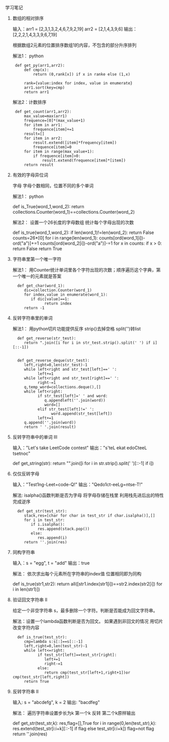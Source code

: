 学习笔记

1. 数组的相对排序 
   
    输入：arr1 = [2,3,1,3,2,4,6,7,9,2,19]  arr2 = [2,1,4,3,9,6]
    输出：[2,2,2,1,4,3,3,9,6,7,19]
   
    根据数组2元素的位置排序数组1的内容，不包含的部分升序排列

    解法1： python 
    
        def get_py(arr1,arr2):
            def cmp(x):
                return (0,rank[x]) if x in ranke else (1,x)

            rank={value:index for index, value in enumerate}
            arr1.sort(key=cmp)
            return arr1
   
    解法2：计数排序
   
        def get_count(arr1,arr2):
            max_value=max(arr1)
            frequence=[0]*(max_value+1)
            for item in arr1:
                frequence[item]+=1
            result=[]
            for item in arr2:
                result.extend([item]*frequency[item])
                frequence[item]=0
            for item in range(max_value+1):
                if frequence[item]>0:
                    result.extend(frequence[item]*[item])
            return result


2. 有效的字母异位词

   字母 字母个数相同，位置不同的多个单词

   解法1： python
      

      def is_True(word_1,word_2):
            return collections.Counter(word_1)==collections.Counter(word_2)


   解法2： 设置一个26长度的字母数组 统计每个字母出现的次数
   

      def is_true(word_1,word_2):
         if len(word_1)!=len(word_2):
            return False
         counts=26*[0]
         for i in range(len(word_1):
            counts[ord(word_1[i])-ord("a")]+=1
            counts[ord(word_2[i])-ord("a")]-=1
         for x in counts:
            if x > 0:
               return False
         return True



3. 字符串里第一个唯一字符

   解法1： 用Counter统计单词里各个字符出现的次数；顺序遍历这个字典，第一个唯一的元素就是答案


         def get_char(word_1):
            dic=collection.Counter(word_1)
            for index,value in enumerate(word_1):
               if dic[value]==1:
                     return index
            return -1


4. 反转字符串里的单词


   解法1： 用python切片功能提供反序 strip()去掉空格 split('')转list
   

         def get_reverse(str_test):
            return ".join([i for i in str_test.strip().split(' ') if i][::-1])


         def get_reverse_deque(str_test):
            left,right=0,len(str_test)-1
            while left<right and str_test[left]==' ':
                  left+=1
            while left<right and str_test[right]==' ':
                  right-=1
            q,temp_word=collections.deque(),[]
            while left<right:
                  if str_test[left]=' ' and word:
                     q.appendleft(''.join(word))
                     word=[]
                  elif str_test[left]!=' ':
                        word.append(str_test[left])
                  left+=1
            q.append(''.join(word))
            return ' '.join(result)


5. 反转字符串中的单词 III

   输入："Let's take LeetCode contest"
   输出："s'teL ekat edoCteeL tsetnoc"
   

      def get_string(str):
         return "".join([i for i in str.strip().split(' ')[::-1] if i])


6. 仅仅反转字母

   输入："Test1ng-Leet=code-Q!"
   输出："Qedo1ct-eeLg=ntse-T!"
   
   解法: isalpha()函数判断是否为字母 将字母存储在栈里 利用栈先进后出的特性完成逆序


         def get_str(test_str):
            stack,res=[char for char in test_str if char.isalpha()],[]
            for i in test_str:
               if i.isalpha():
                  res.append(stack.pop())
               else:
                  res.append(i)
            return ''.join(res)


7. 同构字符串

   输入：s = "egg", t = "add"
   输出：true
   
   解法： 依次求出每个元素所在字符串的index值 位置相同即为同构


      def is_true(str1,str2):
         return all([str1.index(str1[i])==str2.index(str2[i]) for i in len(str1)])


8. 验证回文字符串 II

   给定一个非空字符串 s，最多删除一个字符。判断是否能成为回文字符串。

   解法：设置一个lambda函数判断是否为回文。 如果遇到非回文的情况 用切片改变字符内容


         def is_true(test_str):
            cmp=lambda s:s[:]==s[::-1]
            left,right=0,len(test_str)-1
            while left<=right:
                  if test_str[left]==test_str[right]:
                     left+=1
                     right-=1
                  else:
                     return cmp(test_str[left+1,right+1])or cmp(test_str[left,right])
            return True

9. 反转字符串 II

   输入: s = "abcdefg", k = 2
   输出: "bacdfeg"
   
   解法： 遍历字符串设置步长为k 第一个k 反转 第二个k原样输出


      def get_str(test_str,k):
         res,flag=[],True
         for i in range(0,len(test_str),k):
            res.extend(test_str[i:i+k][::-1] if flag else test_str[i:i+k])
            flag=not flag
         return ''.join(res)